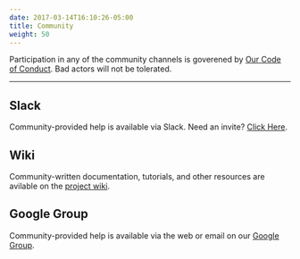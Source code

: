 ```yaml
---
date: 2017-03-14T16:10:26-05:00
title: Community
weight: 50
---
```


Participation in any of the community channels is goverened by [Our Code of Conduct](/code-of-conduct/). Bad actors will not be tolerated.

---

## Slack

Community-provided help is available via Slack. Need an invite? [Click Here](https://slack.hyperdriven.net/).

## Wiki

Community-written documentation, tutorials, and other resources are avilable on the [project wiki](https://github.com/hyperdriven/hyperdrive/wiki).

## Google Group

Community-provided help is available via the web or email on our [Google Group](https://groups.google.com/d/forum/hyperdriven).
